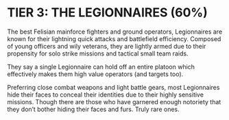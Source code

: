 # TIER 3: THE LEGIONNAIRES (60%)

The best Felisian mainforce fighters and ground operators, Legionnaires are known for their lightning quick attacks and battlefield efficiency. Composed of young officers and wily veterans, they are lightly armed due to their propensity for solo strike missions and tactical small team raids.

They say a single Legionnaire can hold off an entire platoon which effectively makes them high value operators (and targets too).

Preferring close combat weapons and light battle gears, most Legionnaires hide their faces to conceal their identities due to their highly sensitive missions. Though there are those who have garnered enough notoriety that they don’t bother hiding their faces and furs. Truly rare ones.
